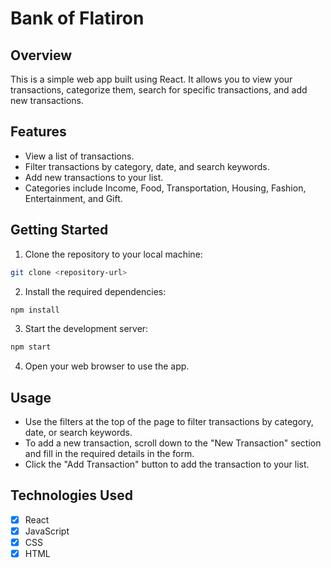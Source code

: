 # Bank of Flatiron
 
## Overview
This is a simple web app built using React. It allows you to view your transactions, categorize them, search for specific transactions, and add new transactions.

## Features
- View a list of transactions.
- Filter transactions by category, date, and search keywords.
- Add new transactions to your list.
- Categories include Income, Food, Transportation, Housing, Fashion, Entertainment, and Gift.

## Getting Started
1. Clone the repository to your local machine:

```bash
git clone <repository-url>
```

2. Install the required dependencies:
```bash
npm install
```

3. Start the development server:

```bash
npm start
```

4. Open your web browser to use the app.

## Usage
- Use the filters at the top of the page to filter transactions by category, date, or search keywords.
- To add a new transaction, scroll down to the "New Transaction" section and fill in the required details in the form.
- Click the "Add Transaction" button to add the transaction to your list.

## Technologies Used
- [x] React
- [x] JavaScript
- [x] CSS
- [x] HTML